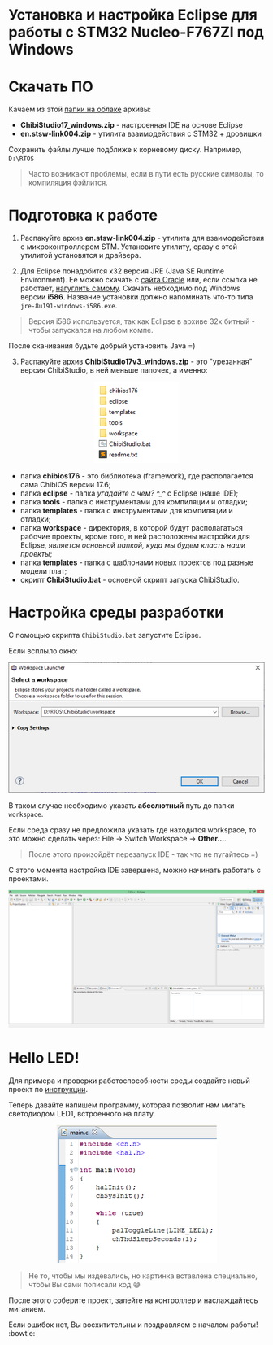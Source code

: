 # Установка и настройка Eclipse для работы с STM32 Nucleo-F767ZI под Windows

# Скачать ПО

Качаем из этой [папки на облаке](https://disk.yandex.ru/d/awki7AnoKNxiuA) архивы:  
+ **ChibiStudio17_windows.zip** - настроенная IDE на основе Eclipse  
+ **en.stsw-link004.zip** - утилита взаимодействия с STM32 + дровишки 

Сохранить файлы лучше подближе к корневому диску. Например, `D:\RTOS`
> Часто возникают проблемы, если в пути есть русские символы, то компиляция фэйлится. 

# Подготовка к работе 

1. Распакуйте архив **en.stsw-link004.zip** - утилита для взаимодействия с микроконтроллером STM. Установите утилиту, сразу с этой утилитой установятся и драйвера. 

2. Для Eclipse понадобится x32 версия JRE (Java SE Runtime Environment). Ее можно скачать с [сайта Oracle](https://www.oracle.com/technetwork/java/javase/downloads/jre8-downloads-2133155.html) или, если ссылка не работает, [нагуглить самому](http://lmgtfy.com/?q=Java+SE+Runtime+Environment). Скачать небходимо под Windows версии **i586**. Название установки должно напоминать что-то типа `jre-8u191-windows-i586.exe`.

> Версия i586 используется, так как Eclipse в архиве 32х битный - чтобы запускался на любом компе.

После скачивания будьте добрый установить Java =)

3. Распакуйте архив **ChibiStudio17v3_windows.zip** - это "урезанная" версия ChibiStudio, в ней меньше папочек, а именно: 

<p align="center">
<img src="windows_imgs/fig_1.PNG">
</p>

- папка **chibios176** - это библиотека (framework), где располагается сама ChibiOS версии 17.6;
- папка **eclipse** - папка *угадайте с чем? ^_^* с Eclipse (наше IDE);
- папка **tools** - папка с инструментами для компиляции и отладки;
- папка **templates** - папка с инструментами для компиляции и отладки;
- папка **workspace** - директория, в которой будут располагаться рабочие проекты, кроме того, в ней расположены настройки для Eclipse, *является основной папкой, куда мы будем класть наши проекты*;
- папка **templates** - папка с шаблонами новых проектов под разные модели плат;
- скрипт **ChibiStudio.bat** - основной скрипт запуска ChibiStudio.

# Настройка среды разработки

С помощью скрипта `ChibiStudio.bat` запустите Eclipse. 

Если всплыло окно:
<p align="center">
<img src="windows_imgs/fig_2.PNG">
</p>

В таком случае необходимо указать **абсолютный** путь до папки `workspace`.

Если среда сразу не предложила указать где находится workspace, то это можно сделать через: File -> Switch Workspace -> **Other...**.

> После этого произойдёт перезапуск IDE - так что не пугайтесь =)

С этого момента настройка IDE завершена, можно начинать работать с проектами. 

<p align="center">
<img src="windows_imgs/fig_3.PNG">
</p>

# Hello LED!

Для примера и проверки работоспособности среды создайте новый проект по [инструкции](../ProjectTemplates/New_project.md).

Теперь давайте напишем программу, которая позволит нам мигать светодиодом LED1, встроенного на плату. 

<p align="center">
<img src="windows_imgs/fig_4.PNG">
</p>

> Не то, чтобы мы издевались, но картинка вставлена специально, чтобы Вы сами пописали код :sweat_smile:

После этого соберите проект, залейте на контроллер и наслаждайтесь миганием.

Если ошибок нет, Вы восхитительны и поздравляем с началом работы! :bowtie:
